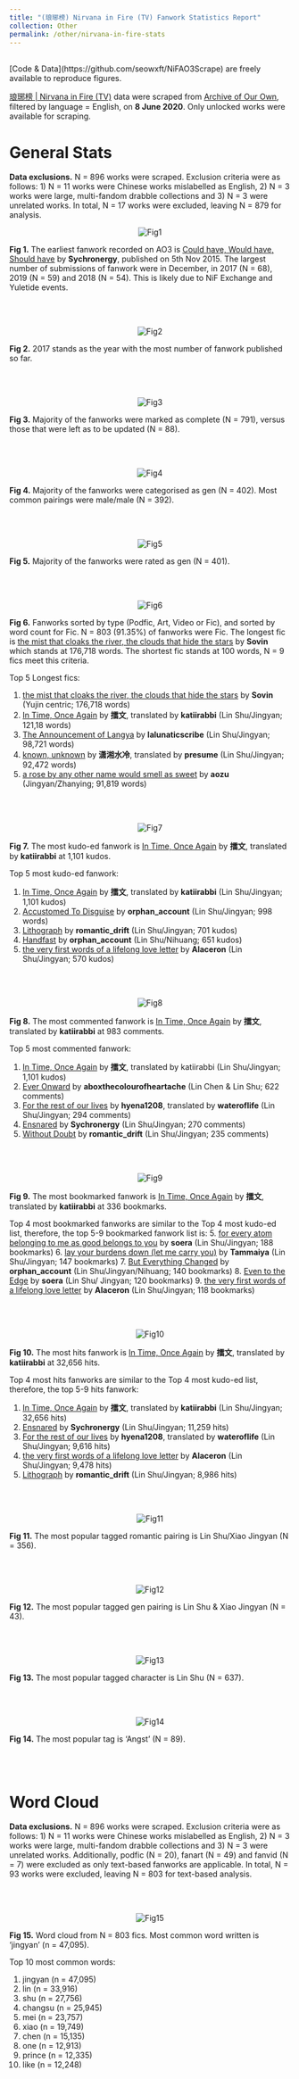 ```yaml
---
title: "(琅琊榜) Nirvana in Fire (TV) Fanwork Statistics Report"
collection: Other
permalink: /other/nirvana-in-fire-stats
---
```

<br>
[Code & Data](https://github.com/seowxft/NiFAO3Scrape) are freely available to reproduce figures.

<a href ="https://archiveofourown.org/tags/%E7%90%85%E7%90%8A%E6%A6%9C%20%7C%20Nirvana%20in%20Fire%20(TV)/works/">琅琊榜 | Nirvana in Fire (TV)</a> data were scraped from [Archive of Our Own](https://archiveofourown.org), filtered by language = English, on <strong>8 June 2020</strong>. Only unlocked works were available for scraping.

# General Stats
<strong>Data exclusions.</strong> N = 896 works were scraped. Exclusion criteria were as follows: 1) N = 11 works were Chinese works mislabelled as English, 2) N = 3 works were large, multi-fandom drabble collections and 3) N = 3 were unrelated works. In total, N = 17 works were excluded, leaving N = 879 for analysis.

<p align="center">
  <img src="http://seowxft.github.io/files/nifFigs/Rplot01.png" alt="Fig1"/>
</p>

<strong>Fig 1.</strong> The earliest fanwork recorded on AO3 is [Could have, Would have, Should have](https://archiveofourown.org/works/5148068) by <strong>Sychronergy</strong>, published on 5th Nov 2015. The largest number of submissions of fanwork were in December, in 2017 (N = 68), 2019 (N = 59) and 2018 (N = 54). This is likely due to NiF Exchange and Yuletide events.

<br><br>
<p align="center">
  <img src="http://seowxft.github.io/files/nifFigs/Rplot02.png" alt="Fig2"/>
</p>

<strong>Fig 2.</strong> 2017 stands as the year with the most number of fanwork published so far.

<br><br>
<p align="center">
  <img src="http://seowxft.github.io/files/nifFigs/Rplot03.png" alt="Fig3"/>
</p>

<strong>Fig 3.</strong> Majority of the fanworks were marked as complete (N = 791), versus those that were left as to be updated (N = 88).

<br><br>
<p align="center">
  <img src="http://seowxft.github.io/files/nifFigs/Rplot09.png" alt="Fig4"/>
</p>

<strong>Fig 4.</strong> Majority of the fanworks were categorised as gen (N = 402). Most common pairings were male/male (N = 392).

<br><br>
<p align="center">
  <img src="http://seowxft.github.io/files/nifFigs/Rplot10.png" alt="Fig5"/>
</p>

<strong>Fig 5.</strong> Majority of the fanworks were rated as gen (N = 401).

<br><br>
<p align="center">
  <img src="http://seowxft.github.io/files/nifFigs/Rplot04.png" alt="Fig6"/>
</p>

<strong>Fig 6.</strong> Fanworks sorted by type (Podfic, Art, Video or Fic), and sorted by word count for Fic. N = 803 (91.35%) of fanworks were Fic. The longest fic is [the mist that cloaks the river, the clouds that hide the stars](https://archiveofourown.org/works/15699879) by <strong>Sovin</strong> which stands at 176,718 words. The shortest fic stands at 100 words, N = 9 fics meet this criteria.

Top 5 Longest fics:
1.	[the mist that cloaks the river, the clouds that hide the stars](https://archiveofourown.org/works/6086905) by <strong>Sovin</strong> (Yujin centric; 176,718 words)
2.	[In Time, Once Again](https://archiveofourown.org/works/6086905) by <strong>擂文</strong>, translated by <strong>katiirabbi</strong> (Lin Shu/Jingyan; 121,18 words)
3.	[The Announcement of Langya](https://archiveofourown.org/works/11976366) by <strong>lalunaticscribe</strong> (Lin Shu/Jingyan; 98,721 words)
4.	[known, unknown](https://archiveofourown.org/works/14713827) by <strong>潇湘水冷</strong>, translated by <strong>presume</strong> (Lin Shu/Jingyan; 92,472 words)
5.	[a rose by any other name would smell as sweet](https://archiveofourown.org/works/14317086) by <strong>aozu</strong> (Jingyan/Zhanying; 91,819 words)

<br><br>
<p align="center">
  <img src="http://seowxft.github.io/files/nifFigs/Rplot05.png" alt="Fig7"/>
</p>

<strong>Fig 7.</strong> The most kudo-ed fanwork is [In Time, Once Again](https://archiveofourown.org/works/6086905) by <strong>擂文</strong>, translated by <strong>katiirabbi</strong> at 1,101 kudos.

Top 5 most kudo-ed fanwork:
1.	[In Time, Once Again](https://archiveofourown.org/works/6086905) by <strong>擂文</strong>, translated by <strong>katiirabbi</strong> (Lin Shu/Jingyan; 1,101 kudos)
2.	[Accustomed To Disguise](https://archiveofourown.org/works/13100499) by <strong>orphan_account</strong> (Lin Shu/Jingyan; 998 words)
3.	[Lithograph](https://archiveofourown.org/works/10700544) by <strong>romantic_drift</strong> (Lin Shu/Jingyan; 701 kudos)
4.	[Handfast](https://archiveofourown.org/works/13747836) by <strong>orphan_account</strong> (Lin Shu/Nihuang; 651 kudos)
5.	[the very first words of a lifelong love letter](https://archiveofourown.org/works/6784552) by <strong>Alaceron</strong> (Lin Shu/Jingyan; 570 kudos)

<br><br>
<p align="center">
  <img src="http://seowxft.github.io/files/nifFigs/Rplot06.png" alt="Fig8"/>
</p>

<strong>Fig 8.</strong> The most commented fanwork is [In Time, Once Again](https://archiveofourown.org/works/6086905) by <strong>擂文</strong>, translated by <strong>katiirabbi</strong> at 983 comments.

Top 5 most commented fanwork:
1.	[In Time, Once Again](https://archiveofourown.org/works/6086905) by <strong>擂文</strong>, translated by katiirabbi (Lin Shu/Jingyan; 1,101 kudos)
2.	[Ever Onward](https://archiveofourown.org/works/16021301) by <strong>aboxthecolourofheartache</strong> (Lin Chen & Lin Shu; 622 comments)
3.	[For the rest of our lives](https://archiveofourown.org/works/13523304) by <strong>hyena1208</strong>, translated by <strong>wateroflife</strong> (Lin Shu/Jingyan; 294 comments)
4.	[Ensnared]( https://archiveofourown.org/works/5552774) by <strong>Sychronergy</strong> (Lin Shu/Jingyan; 270 comments)
5.	[Without Doubt](https://archiveofourown.org/works/10073657) by <strong>romantic_drift</strong> (Lin Shu/Jingyan; 235 comments)

<br><br>
<p align="center">
  <img src="http://seowxft.github.io/files/nifFigs/Rplot07.png" alt="Fig9"/>
</p>

<strong>Fig 9.</strong> The most bookmarked fanwork is [In Time, Once Again](https://archiveofourown.org/works/6086905) by <strong>擂文</strong>, translated by <strong>katiirabbi</strong> at 336 bookmarks.

Top 4 most bookmarked fanworks are similar to the Top 4 most kudo-ed list, therefore, the top 5-9 bookmarked fanwork list is:
5.	[for every atom belonging to me as good belongs to you](https://archiveofourown.org/works/13088637) by <strong>soera</strong> (Lin Shu/Jingyan; 188 bookmarks)
6.	[lay your burdens down (let me carry you)](https://archiveofourown.org/works/8042896) by <strong>Tammaiya</strong> (Lin Shu/Jingyan; 147 bookmarks)
7.	[But Everything Changed](https://archiveofourown.org/works/13364010) by <strong>orphan_account</strong> (Lin Shu/Jingyan/Nihuang; 140 bookmarks)
8.	[Even to the Edge](https://archiveofourown.org/works/10324157) by <strong>soera</strong> (Lin Shu/ Jingyan; 120 bookmarks)
9.	[the very first words of a lifelong love letter](https://archiveofourown.org/works/6784552) by <strong>Alaceron</strong> (Lin Shu/Jingyan; 118 bookmarks)

<br><br>
<p align="center">
  <img src="http://seowxft.github.io/files/nifFigs/Rplot08.png" alt="Fig10"/>
</p>

<strong>Fig 10.</strong> The most hits fanwork is [In Time, Once Again](https://archiveofourown.org/works/6086905) by <strong>擂文</strong>, translated by <strong>katiirabbi</strong> at 32,656 hits.

Top 4 most hits fanworks are similar to the Top 4 most kudo-ed list, therefore, the top 5-9 hits fanwork:
1.	[In Time, Once Again](https://archiveofourown.org/works/6086905) by <strong>擂文</strong>, translated by <strong>katiirabbi</strong> (Lin Shu/Jingyan; 32,656 hits)
2.	[Ensnared]( https://archiveofourown.org/works/5552774) by <strong>Sychronergy</strong> (Lin Shu/Jingyan; 11,259 hits)
3.	[For the rest of our lives](https://archiveofourown.org/works/13523304) by <strong>hyena1208</strong>, translated by <strong>wateroflife</strong> (Lin Shu/Jingyan; 9,616 hits)
4.	[the very first words of a lifelong love letter](https://archiveofourown.org/works/6784552) by <strong>Alaceron</strong> (Lin Shu/Jingyan; 9,478 hits)
5.	[Lithograph](https://archiveofourown.org/works/10700544) by <strong>romantic_drift</strong> (Lin Shu/Jingyan; 8,986 hits)

<br><br>
<p align="center">
  <img src="http://seowxft.github.io/files/nifFigs/Rplot11.png" alt="Fig11"/>
</p>

<strong>Fig 11.</strong> The most popular tagged romantic pairing is Lin Shu/Xiao Jingyan (N = 356).

<br><br>
<p align="center">
  <img src="http://seowxft.github.io/files/nifFigs/Rplot12.png" alt="Fig12"/>
</p>

<strong>Fig 12.</strong> The most popular tagged gen pairing is Lin Shu & Xiao Jingyan (N = 43).


<br><br>
<p align="center">
  <img src="http://seowxft.github.io/files/nifFigs/Rplot13.png" alt="Fig13"/>
</p>

<strong>Fig 13.</strong> The most popular tagged character is Lin Shu (N = 637).

<br><br>
<p align="center">
  <img src="http://seowxft.github.io/files/nifFigs/Rplot14.png" alt="Fig14"/>
</p>
<strong>Fig 14.</strong> The most popular tag is ‘Angst’ (N = 89).

<br><br>
# Word Cloud
<strong>Data exclusions.</strong> N = 896 works were scraped. Exclusion criteria were as follows: 1) N = 11 works were Chinese works mislabelled as English, 2) N = 3 works were large, multi-fandom drabble collections and 3) N = 3 were unrelated works. Additionally, podfic (N = 20), fanart (N = 49) and fanvid (N = 7) were excluded as only text-based fanworks are applicable. In total, N = 93 works were excluded, leaving N = 803 for text-based analysis.

<br><br>
<p align="center">
  <img src="http://seowxft.github.io/files/nifFigs/Rplot15.jpg" alt="Fig15"/>
</p>
<strong>Fig 15.</strong> Word cloud from N = 803 fics. Most common word written is ‘jingyan’ (n = 47,095).

Top 10 most common words:
1.	jingyan (n = 47,095)
2.	lin (n = 33,916)
3.	shu (n = 27,756)
4.	changsu (n = 25,945)
5.	mei (n = 23,757)
6.	xiao (n = 19,749)
7.	chen (n = 15,135)
8.	one (n = 12,913)
9.	prince (n = 12,335)
10.	like (n = 12,248)
